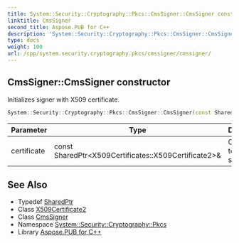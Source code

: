 ```yaml
---
title: System::Security::Cryptography::Pkcs::CmsSigner::CmsSigner constructor
linktitle: CmsSigner
second_title: Aspose.PUB for C++
description: 'System::Security::Cryptography::Pkcs::CmsSigner::CmsSigner constructor. Initializes signer with X509 certificate in C++.'
type: docs
weight: 100
url: /cpp/system.security.cryptography.pkcs/cmssigner/cmssigner/
---
```

## CmsSigner::CmsSigner constructor


Initializes signer with X509 certificate.

```cpp
System::Security::Cryptography::Pkcs::CmsSigner::CmsSigner(const SharedPtr<X509Certificates::X509Certificate2> &certificate)
```


| Parameter | Type | Description |
| --- | --- | --- |
| certificate | const SharedPtr\<X509Certificates::X509Certificate2\>\& | Certificate to use for signing. |

## See Also

* Typedef [SharedPtr](../../../system/sharedptr/)
* Class [X509Certificate2](../../../system.security.cryptography.x509certificates/x509certificate2/)
* Class [CmsSigner](../)
* Namespace [System::Security::Cryptography::Pkcs](../../)
* Library [Aspose.PUB for C++](../../../)
